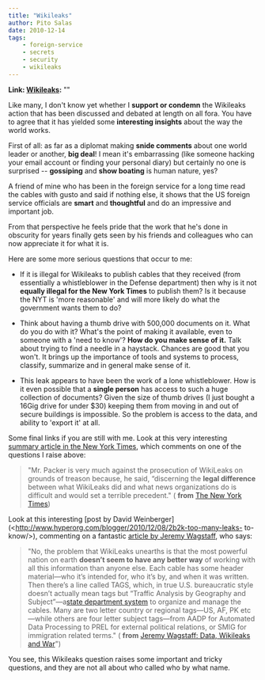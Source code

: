 ```yaml
---
title: "Wikileaks"
author: Pito Salas
date: 2010-12-14
tags:
    - foreign-service
    - secrets
    - security
    - wikileaks
---
```


**Link: [Wikileaks](None):** ""



Like many, I don't know yet whether I **support or condemn** the Wikileaks
action that has been discussed and debated at length on all fora. You have to
agree that it has yielded some **interesting insights** about the way the
world works.

First of all: as far as a diplomat making **snide comments** about one world
leader or another, **big deal**! I mean it's embarrassing (like someone
hacking your email account or finding your personal diary) but certainly no
one is surprised -- **gossiping** and **show boating** is human nature, yes?

A friend of mine who has been in the foreign service for a long time read the
cables with gusto and said if nothing else, it shows that the US foreign
service officials are **smart** and **thoughtful** and do an impressive and
important job.

From that perspective he feels pride that the work that he's done in obscurity
for years finally gets seen by his friends and colleagues who can now
appreciate it for what it is.

Here are some more serious questions that occur to me:

  * If it is illegal for Wikileaks to publish cables that they received (from essentially a whistleblower in the Defense department) then why is it not **equally illegal for the New York Times** to publish them? Is it because the NYT is 'more reasonable' and will more likely do what the government wants them to do?

  * Think about having a thumb drive with 500,000 documents on it. What do you do with it? What's the point of making it available, even to someone with a 'need to know'? **How do you make sense of it.** Talk about trying to find a needle in a haystack. Chances are good that you won't. It brings up the importance of tools and systems to process, classify, summarize and in general make sense of it.

  * This leak appears to have been the work of a lone whistleblower. How is it even possible that a **single person** has access to such a huge collection of documents? Given the size of thumb drives (I just bought a 16Gig drive for under $30) keeping them from moving in and out of secure buildings is impossible. So the problem is access to the data, and ability to 'export it' at all.

Some final links if you are still with me. Look at this very interesting
[summary article in the New York
Times](<http://www.nytimes.com/2010/12/13/business/media/13carr.html?pagewanted=2&_r=2&ref=business>),
which comments on one of the questions I raise above:

> "Mr. Packer is very much against the prosecution of WikiLeaks on grounds of
> treason because, he said, “discerning the **legal difference** between what
> WikiLeaks did and what news organizations do is difficult and would set a
> terrible precedent." ( **from** [The New York
> Times](<http://www.nytimes.com/2010/12/13/business/media/13carr.html?pagewanted=2&_r=2&ref=business>))

Look at this interesting [post by David
Weinberger](<http://www.hyperorg.com/blogger/2010/12/08/2b2k-too-many-leaks-
to-know/>), commenting on a fantastic [article by Jeremy
Wagstaff](<http://www.loosewireblog.com/2010/12/data-wikileaks-and-war.html>),
who says:

> "No, the problem that WikiLeaks unearths is that the most powerful nation on
> earth **doesn’t seem to have any better way** of working with all this
> information than anyone else. Each cable has some header material—who it’s
> intended for, who it’s by, and when it was written. Then there’s a line
> called TAGS, which, in true U.S. bureaucratic style doesn’t actually mean
> tags but “Traffic Analysis by Geography and Subject”—a[state department
> system](<http://www.loosewireblog.com/2010/12/9320%209026>) to organize and
> manage the cables. Many are two letter country or regional tags—US, AF, PK
> etc—while others are four letter subject tags—from AADP for Automated Data
> Processing to PREL for external political relations, or SMIG for immigration
> related terms." ( **from** [Jeremy Wagstaff: Data, Wikileaks and
> War](<http://www.loosewireblog.com/2010/12/data-wikileaks-and-war.html>)")

You see, this Wikileaks question raises some important and tricky questions,
and they are not all about who called who by what name.



